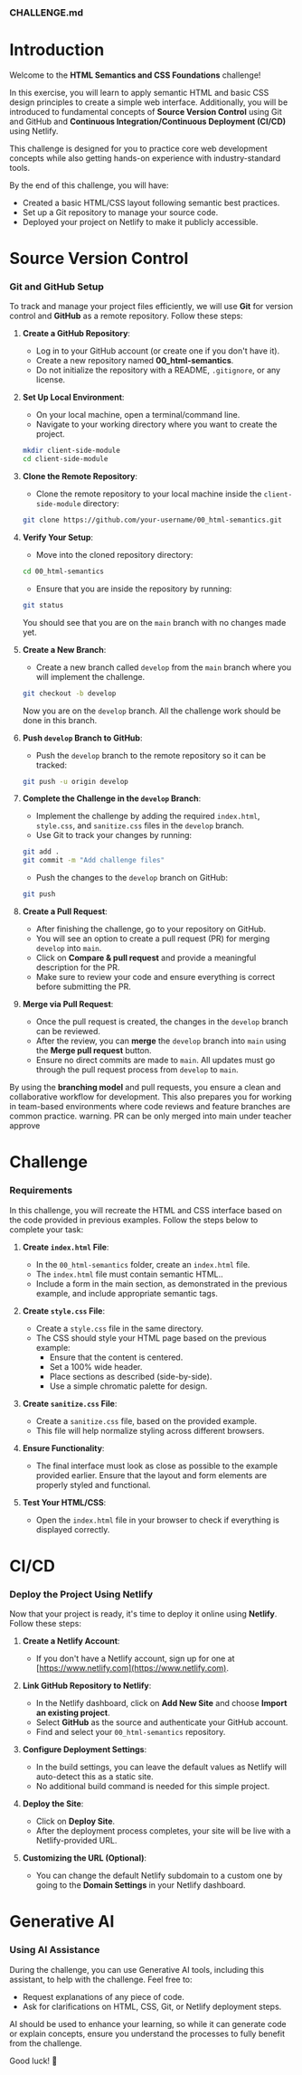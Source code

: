 ### CHALLENGE.md

# Introduction

Welcome to the **HTML Semantics and CSS Foundations** challenge!

In this exercise, you will learn to apply semantic HTML and basic CSS design principles to create a simple web interface. Additionally, you will be introduced to fundamental concepts of **Source Version Control** using Git and GitHub and **Continuous Integration/Continuous Deployment (CI/CD)** using Netlify.

This challenge is designed for you to practice core web development concepts while also getting hands-on experience with industry-standard tools.

By the end of this challenge, you will have:

- Created a basic HTML/CSS layout following semantic best practices.
- Set up a Git repository to manage your source code.
- Deployed your project on Netlify to make it publicly accessible.

# Source Version Control

### Git and GitHub Setup

To track and manage your project files efficiently, we will use **Git** for version control and **GitHub** as a remote repository. Follow these steps:

1. **Create a GitHub Repository**:

   - Log in to your GitHub account (or create one if you don't have it).
   - Create a new repository named **00_html-semantics**.
   - Do not initialize the repository with a README, `.gitignore`, or any license.

2. **Set Up Local Environment**:

   - On your local machine, open a terminal/command line.
   - Navigate to your working directory where you want to create the project.

   ```bash
   mkdir client-side-module
   cd client-side-module
   ```

3. **Clone the Remote Repository**:

   - Clone the remote repository to your local machine inside the `client-side-module` directory:

   ```bash
   git clone https://github.com/your-username/00_html-semantics.git
   ```

4. **Verify Your Setup**:

   - Move into the cloned repository directory:

   ```bash
   cd 00_html-semantics
   ```

   - Ensure that you are inside the repository by running:

   ```bash
   git status
   ```

   You should see that you are on the `main` branch with no changes made yet.

5. **Create a New Branch**:

   - Create a new branch called `develop` from the `main` branch where you will implement the challenge.

   ```bash
   git checkout -b develop
   ```

   Now you are on the `develop` branch. All the challenge work should be done in this branch.

6. **Push `develop` Branch to GitHub**:

   - Push the `develop` branch to the remote repository so it can be tracked:

   ```bash
   git push -u origin develop
   ```

7. **Complete the Challenge in the `develop` Branch**:

   - Implement the challenge by adding the required `index.html`, `style.css`, and `sanitize.css` files in the `develop` branch.
   - Use Git to track your changes by running:

   ```bash
   git add .
   git commit -m "Add challenge files"
   ```

   - Push the changes to the `develop` branch on GitHub:

   ```bash
   git push
   ```

8. **Create a Pull Request**:

   - After finishing the challenge, go to your repository on GitHub.
   - You will see an option to create a pull request (PR) for merging `develop` into `main`.
   - Click on **Compare & pull request** and provide a meaningful description for the PR.
   - Make sure to review your code and ensure everything is correct before submitting the PR.

9. **Merge via Pull Request**:
   - Once the pull request is created, the changes in the `develop` branch can be reviewed.
   - After the review, you can **merge** the `develop` branch into `main` using the **Merge pull request** button.
   - Ensure no direct commits are made to `main`. All updates must go through the pull request process from `develop` to `main`.

By using the **branching model** and pull requests, you ensure a clean and collaborative workflow for development. This also prepares you for working in team-based environments where code reviews and feature branches are common practice.
warning. PR can be only merged into main under teacher approve

# Challenge

### Requirements

In this challenge, you will recreate the HTML and CSS interface based on the code provided in previous examples. Follow the steps below to complete your task:

1. **Create `index.html` File**:

   - In the `00_html-semantics` folder, create an `index.html` file.
   - The `index.html` file must contain semantic HTML..
   - Include a form in the main section, as demonstrated in the previous example, and include appropriate semantic tags.

2. **Create `style.css` File**:

   - Create a `style.css` file in the same directory.
   - The CSS should style your HTML page based on the previous example:
     - Ensure that the content is centered.
     - Set a 100% wide header.
     - Place sections as described (side-by-side).
     - Use a simple chromatic palette for design.

3. **Create `sanitize.css` File**:

   - Create a `sanitize.css` file, based on the provided example.
   - This file will help normalize styling across different browsers.

4. **Ensure Functionality**:

   - The final interface must look as close as possible to the example provided earlier. Ensure that the layout and form elements are properly styled and functional.

5. **Test Your HTML/CSS**:
   - Open the `index.html` file in your browser to check if everything is displayed correctly.

# CI/CD

### Deploy the Project Using Netlify

Now that your project is ready, it's time to deploy it online using **Netlify**. Follow these steps:

1. **Create a Netlify Account**:

   - If you don't have a Netlify account, sign up for one at [https://www.netlify.com](https://www.netlify.com).

2. **Link GitHub Repository to Netlify**:

   - In the Netlify dashboard, click on **Add New Site** and choose **Import an existing project**.
   - Select **GitHub** as the source and authenticate your GitHub account.
   - Find and select your `00_html-semantics` repository.

3. **Configure Deployment Settings**:

   - In the build settings, you can leave the default values as Netlify will auto-detect this as a static site.
   - No additional build command is needed for this simple project.

4. **Deploy the Site**:

   - Click on **Deploy Site**.
   - After the deployment process completes, your site will be live with a Netlify-provided URL.

5. **Customizing the URL (Optional)**:
   - You can change the default Netlify subdomain to a custom one by going to the **Domain Settings** in your Netlify dashboard.

# Generative AI

### Using AI Assistance

During the challenge, you can use Generative AI tools, including this assistant, to help with the challenge. Feel free to:

- Request explanations of any piece of code.
- Ask for clarifications on HTML, CSS, Git, or Netlify deployment steps.

AI should be used to enhance your learning, so while it can generate code or explain concepts, ensure you understand the processes to fully benefit from the challenge.

Good luck! 🚀

